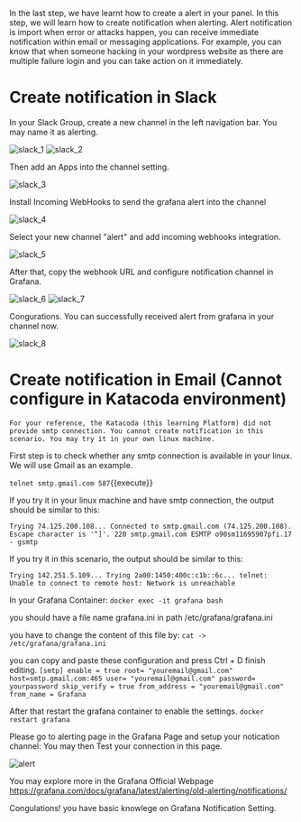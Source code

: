 

In the last step, we have learnt how to create a alert in your panel.
In this step, we will learn how to create notification when alerting.
Alert notification is import when error or attacks happen, you can receive immediate notification within email or messaging applications. For example, you can know that when someone hacking in your wordpress website as there are multiple failure login and you can take action on it immediately.

# Create notification in Slack

In your Slack Group, create a new channel in the left navigation bar. You may name it as alerting.

![slack_1](https://github.com/joey1136/katacoda-scenarios/blob/main/Area-C/images/step7/slack_1.PNG?raw=true)
![slack_2](https://github.com/joey1136/katacoda-scenarios/blob/main/Area-C/images/step7/slack_2.PNG?raw=true)

Then add an Apps into the channel setting.

![slack_3](https://github.com/joey1136/katacoda-scenarios/blob/main/Area-C/images/step7/slack_3.PNG?raw=true)

Install Incoming WebHooks to send the grafana alert into the channel

![slack_4](https://github.com/joey1136/katacoda-scenarios/blob/main/Area-C/images/step7/slack_4.PNG?raw=true)

Select your new channel "alert" and add incoming webhooks integration.

![slack_5](https://github.com/joey1136/katacoda-scenarios/blob/main/Area-C/images/step7/slack_5.PNG?raw=true)

After that, copy the webhook URL and configure notification channel in Grafana.

![slack_6](https://github.com/joey1136/katacoda-scenarios/blob/main/Area-C/images/step7/slack_6.PNG?raw=true)
![slack_7](https://github.com/joey1136/katacoda-scenarios/blob/main/Area-C/images/step7/slack_7.PNG?raw=true)

Congurations. You can successfully received alert from grafana in your channel now.

![slack_8](https://github.com/joey1136/katacoda-scenarios/blob/main/Area-C/images/step7/slack_8.PNG?raw=true)

# Create notification in Email (Cannot configure in Katacoda environment)
`For your reference, the Katacoda (this learning Platform) did not provide smtp connection. You cannot create notification in this scenario. You may try it in your own linux machine.`

First step is to check whether any smtp connection is available in your linux. We will use Gmail as an example.

`telnet smtp.gmail.com 587`{{execute}}

If you try it in your linux machine and have smtp connection, the output should be similar to this:

`Trying 74.125.200.108...
Connected to smtp.gmail.com (74.125.200.108).
Escape character is '^]'.
220 smtp.gmail.com ESMTP o90sm11695907pfi.17 - gsmtp`

If you try it in this scenario, the output should be similar to this:

`Trying 142.251.5.109...
Trying 2a00:1450:400c:c1b::6c...
telnet: Unable to connect to remote host: Network is unreachable`

In your Grafana Container:
`docker exec -it grafana bash`

you should have a file name grafana.ini in path /etc/grafana/grafana.ini

you have to change the content of this file by:
`cat -> /etc/grafana/grafana.ini`

you can copy and paste these configuration and press Ctrl + D finish editing.
`[smtp]
enable = true
root= "youremail@gmail.com"
host=smtp.gmail.com:465
user= "youremail@gmail.com"
password= yourpassword
skip_verify = true
from_address = "youremail@gmail.com"
from_name = Grafana`

After that restart the grafana container to enable the settings.
`docker restart grafana`

Please go to alerting page in the Grafana Page and setup your notication channel:
You may then Test your connection in this page.

![alert](https://github.com/joey1136/katacoda-scenarios/blob/main/Area-C/images/step7/alert_3.PNG?raw=true)


You may explore more in the Grafana Official Webpage
https://grafana.com/docs/grafana/latest/alerting/old-alerting/notifications/

Congulations! you have basic knowlege on Grafana Notification Setting.
